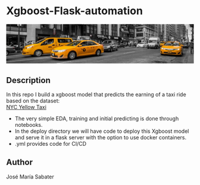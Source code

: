 # Xgboost-Flask-automation

![plot](./assets/dataset-cover.jpg)

## Description
In this repo I build a xgboost model that predicts the earning of a taxi ride based on the dataset:  
[NYC Yellow Taxi](https://www.kaggle.com/datasets/microize/newyork-yellow-taxi-trip-data-2020-2019)  

- The very simple EDA,  training and initial predicting is done through notebooks.  
- In the deploy directory we will have code to deploy this Xgboost model and serve it in a flask server with the option to use docker containers.  
- .yml provides code for CI/CD

## Author
José María Sabater